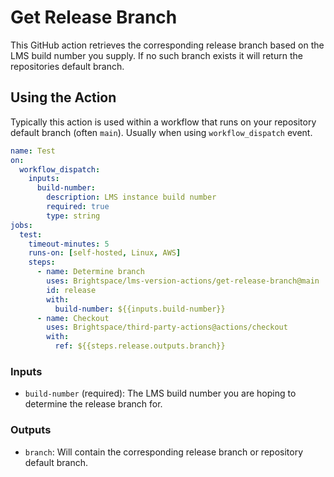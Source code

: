 # Get Release Branch

This GitHub action retrieves the corresponding release branch based on the LMS
build number you supply. If no such branch exists it will return the
repositories default branch.

## Using the Action

Typically this action is used within a workflow that runs on your repository
default branch (often `main`). Usually when using `workflow_dispatch` event.

```yml
name: Test
on:
  workflow_dispatch:
    inputs:
      build-number:
        description: LMS instance build number
        required: true
        type: string
jobs:
  test:
    timeout-minutes: 5
    runs-on: [self-hosted, Linux, AWS]
    steps:
      - name: Determine branch
        uses: Brightspace/lms-version-actions/get-release-branch@main
        id: release
        with:
          build-number: ${{inputs.build-number}}
      - name: Checkout
        uses: Brightspace/third-party-actions@actions/checkout
        with:
          ref: ${{steps.release.outputs.branch}}
```

### Inputs

* `build-number` (required): The LMS build number you are hoping to determine
  the release branch for.

### Outputs

* `branch`: Will contain the corresponding release branch or repository default
  branch.
